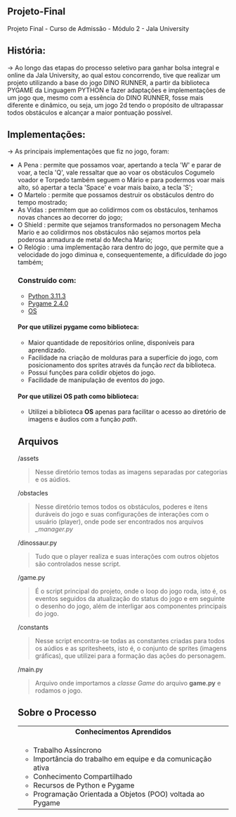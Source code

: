 ## Projeto-Final
Projeto Final - Curso de Admissão - Módulo 2 - Jala University

## História:
-> Ao longo das etapas do processo seletivo para ganhar bolsa integral e online da Jala University, ao qual estou concorrendo, tive que realizar um projeto utilizando
a base do jogo DINO RUNNER, a partir da biblioteca PYGAME da Linguagem PYTHON e fazer adaptações e implementações de um jogo que, mesmo com a essência do DINO RUNNER, fosse mais diferente e dinâmico, ou seja, um jogo 2d tendo o propósito de ultrapassar todos obstáculos e alcançar a maior pontuação possível.

## Implementações:
-> As principais implementações que fiz no jogo, foram:
<ul>
	<li>A Pena : permite que possamos voar, apertando a tecla 'W' e parar de voar, a tecla 'Q', vale ressaltar que ao voar os obstáculos Cogumelo voador e Torpedo também seguem o Mário e para podermos voar mais alto, só apertar a tecla 'Space' e voar mais baixo, a tecla 'S';</li>
	<li>O Martelo : permite que possamos destruir os obstáculos dentro do tempo mostrado;</li>
	<li>As Vidas : permitem que ao colidirmos com os obstáculos, tenhamos novas chances ao decorrer do jogo;</li>
	<li>O Shield : permite que sejamos transformados no personagem Mecha Mario e ao colidirmos nos obstáculos não sejamos mortos pela poderosa armadura de metal do Mecha Mario;</li>
	<li>O Relógio : uma implementação rara dentro do jogo, que permite que a velocidade do jogo diminua e, consequentemente, a dificuldade do jogo também;</li>
</u>

### Construído com:

- [ Python 3.11.3 ](https://www.python.org/downloads/release/python-3113/)
- [ Pygame 2.4.0](https://www.pygame.org/wiki/GettingStarted)
- [ OS ](https://python.readthedocs.io/en/stable/library/os.html)

#### Por que utilizei pygame como biblioteca:
- Maior quantidade de repositórios online, disponíveis para aprendizado.
- Facilidade na criação de molduras para a superfície do jogo, com posicionamento dos sprites através da função <i>rect</i> da biblioteca.
- Possui funções para colidir objetos do jogo.
- Facilidade de manipulação de eventos do jogo.

#### Por que utilizei OS path como biblioteca:
- Utilizei a biblioteca <b>OS</b> apenas para facilitar o acesso ao diretório de imagens e áudios com a função <i>path</i>.

## Arquivos

/assets

> Nesse diretório temos todas as imagens separadas por categorias e os aúdios.

/obstacles

> Nesse diretório temos todos os obstáculos, poderes e itens duráveis do jogo e suas configurações de interações com o usuário (player), onde pode ser encontrados nos arquivos <i>_manager.py</i> 

/dinossaur.py

> Tudo que o player realiza e suas interações com outros objetos são controlados nesse script.

/game.py

> É o script principal do projeto, onde o loop do jogo roda, isto é, os eventos seguidos da atualização do status do jogo e em seguinte o desenho do jogo, além de interligar aos componentes principais do jogo.

/constants

> Nesse script encontra-se todas as constantes criadas para todos os aúdios e as spritesheets, isto é, o conjunto de sprites (imagens gráficas), que utilizei para a formação das ações do personagem.

/main.py

> Arquivo onde importamos a <i>classe Game</i> do arquivo <b>game.py</b> e rodamos o jogo.

## Sobre o Processo

<table>
  <td align="center"><b>Conhecimentos Aprendidos</b></td>
  <tr/>
  <td align="left">
  <ul>
  <li>Trabalho Assíncrono</li>
  <li>Importância do trabalho em equipe e da comunicação ativa</li>
  <li>Conhecimento Compartilhado</li>
  <li>Recursos de Python e Pygame</li>
  <li>Programação Orientada a Objetos (POO) voltada ao Pygame</li>
  </ul>
  </td>
 </tr>
 </table>
